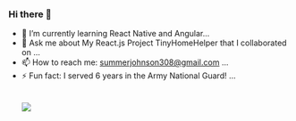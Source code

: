 ### Hi there 👋

- 🌱 I’m currently learning React Native and Angular...
- 💬 Ask me about My React.js Project TinyHomeHelper that I collaborated on ...
- 📫 How to reach me: summerjohnson308@gmail.com  ...
- ⚡ Fun fact: I served 6 years in the Army National Guard! ...
<br /> <br /><br />
![](https://wallpapercrafter.com/desktop/229056-open-laptop-on-desk-displaying-programming-code-ne.jpg)

